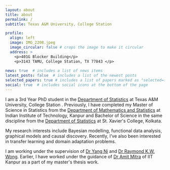 ```yaml
---
layout: about
title: about
permalink: /
subtitle: Texas A&M University, College Station

profile:
  align: left
  image: IMG_2208.jpeg
  image_circular: false # crops the image to make it circular
  address: >
    <p>401G Blocker Building</p>
    <p>3143 TAMU, College Station, TX 77843 </p>
  
news: true  # includes a list of news items
latest_posts: false  # includes a list of the newest posts
selected_papers: true # includes a list of papers marked as "selected={true}"
social: true  # includes social icons at the bottom of the page
---
```


I am a 3rd Year PhD student in the [Department of Statistics](https://stat.tamu.edu) at Texas A&M University, College Station . Previously, I have completed my Master of Science in Statistics from the [Department of Mathematics and Statistics](http://www.iitk.ac.in/math/) at Indian Institute of Technology, Kanpur and Bachelor of Science in the same discipline from the [Department of Statistics](https://www.sxccal.edu/faculty-statistics/) at St. Xavier's College, Kolkata. 

My research interests include Bayesian modelling, functional data analysis, graphical models and causal discovery. Recently, I’ve also been interested in transfer learning and domain adaptation problems.  

I am working under the supervision of [Dr Yang Ni](https://web.stat.tamu.edu/~yni/) and [Dr Raymond K.W. Wong](https://raymondkww.github.io). Earlier, I have worked under the guidance of [Dr Amit Mitra](https://home.iitk.ac.in/~amitra/) of IIT Kanpur as a part of my master's thesis work.

